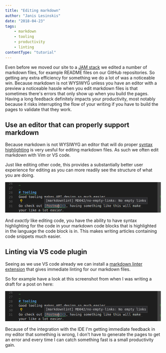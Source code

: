 ```yaml
---
title: "Editing markdown"
author: "Janis Lesinskis"
date: "2018-04-23"
tags:
    - markdown
    - tooling
    - productivity
    - linting
contentType: "tutorial"
---
```


Even before we moved our site to a [JAM stack](https://jamstack.org/) we edited a number of markdown files, for example README files on our GitHub repositories.
So getting any extra efficiency for something we do a lot of was a noticeable win.
Because markdown is not WYSIWYG unless you have an editor with a preview a noticeable hassle when you edit markdown files is that sometimes there's errors that only show up when you build the pages.
Having a long feedback definitely impacts your productivity, most notably because it risks interrupting the flow of your writing if you have to build the pages to validate that they work.

## Use an editor that can properly support markdown

Because markdown is not WYSIWYG an editor that will do proper [syntax highlighting](https://en.wikipedia.org/wiki/Syntax_highlighting) is very uesful for editing markdown files. As such we often edit markdown with Vim or VS code.

Just like editing other code, this provides a substantially better user experience for editing as you can more readily see the structure of what you are doing.

![example of syntax highlighting of code snippets when editing markdown](markdownLinter.png "Syntax highlighting of embedded code snippets")

And *exactly* like editing code, you have the ability to have syntax highlighting for the code in your markdown code blocks that is highlighted in the language the code block is in. This makes writing articles containing code snippets much easier.

## Linting via VS code plugin

Seeing as we use VS code already we can install a [markdown linter extension](https://github.com/DavidAnson/vscode-markdownlint) that gives immediate linting for our markdown files.

So for example have a look at this screenshot from when I was writing a draft for a post on here:

![example of linter UX in VS code](markdownLinter.png "VS code markdownlint extension")

Because of the integration with the IDE I'm getting immediate feedback in my editor that something is wrong, I don't have to generate the pages to get an error and every time I can catch something fast is a small productivity gain.